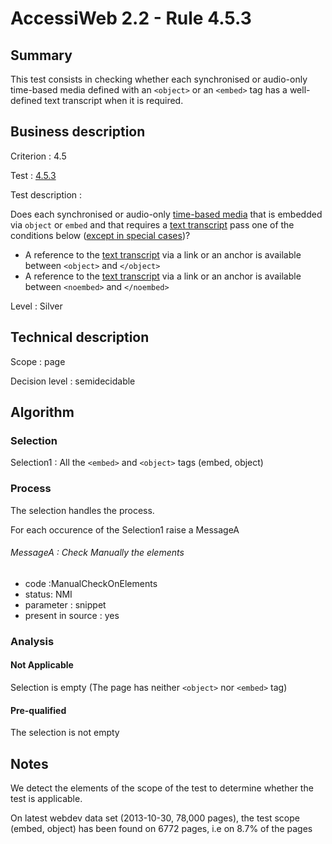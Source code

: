 # AccessiWeb 2.2 - Rule 4.5.3

## Summary

This test consists in checking whether each synchronised or audio-only time-based media defined with an `<object>` or an `<embed>` tag has a well-defined text transcript when it is required.

## Business description

Criterion : 4.5

Test : [4.5.3](http://accessiweb.org/index.php/accessiweb-22-english-version.html#test-4-5-3)

Test description :

Does each synchronised or audio-only [time-based media](http://www.accessiweb.org/index.php/glossary-76.html#mMediaTemp) that is embedded via `object` or `embed` and that requires a [text transcript](http://www.accessiweb.org/index.php/glossary-76.html#mTranscriptTextuel) pass one of the conditions below ([except in special cases](http://www.accessiweb.org/index.php/glossary-76.html#cpCrit4- "Special cases for criterion 4.5"))?

-   A reference to the [text transcript](http://www.accessiweb.org/index.php/glossary-76.html#mTranscriptTextuel) via a link or an anchor is available between `<object>` and `</object>`
-   A reference to the [text transcript](http://www.accessiweb.org/index.php/glossary-76.html#mTranscriptTextuel) via a link or an anchor is available between `<noembed>` and `</noembed>`

Level : Silver

## Technical description

Scope : page

Decision level :
semidecidable

## Algorithm

### Selection

Selection1 : All the `<embed>` and `<object>` tags (embed, object)

### Process

The selection handles the process.

For each occurence of the Selection1 raise a MessageA

###### MessageA : Check Manually the elements

-   code :ManualCheckOnElements
-   status: NMI
-   parameter : snippet
-   present in source : yes

### Analysis

#### Not Applicable

Selection is empty (The page has neither `<object>` nor `<embed>` tag)

#### Pre-qualified

The selection is not empty

## Notes

We detect the elements of the scope of the test to determine whether the test is applicable.

On latest webdev data set (2013-10-30, 78,000 pages), the test scope (embed, object) has been found on 6772 pages, i.e on 8.7% of the pages
